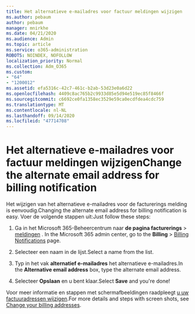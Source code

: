 ```yaml
---
title: Het alternatieve e-mailadres voor factuur meldingen wijzigen
ms.author: pebaum
author: pebaum
manager: mnirkhe
ms.date: 04/21/2020
ms.audience: Admin
ms.topic: article
ms.service: o365-administration
ROBOTS: NOINDEX, NOFOLLOW
localization_priority: Normal
ms.collection: Adm_O365
ms.custom:
- "64"
- "1200012"
ms.assetid: efa5316c-42c7-461c-b2ab-53d23e0a6d22
ms.openlocfilehash: 4409c8ac765b2c9933d85e5d94e519ec85f8466f
ms.sourcegitcommit: c6692ce0fa1358ec3529e59ca0ecdfdea4cdc759
ms.translationtype: MT
ms.contentlocale: nl-NL
ms.lasthandoff: 09/14/2020
ms.locfileid: "47714708"
---
```

# <a name="change-the-alternate-email-address-for-billing-notification"></a><span data-ttu-id="922bd-102">Het alternatieve e-mailadres voor factuur meldingen wijzigen</span><span class="sxs-lookup"><span data-stu-id="922bd-102">Change the alternate email address for billing notification</span></span>

<span data-ttu-id="922bd-103">Het wijzigen van het alternatieve e-mailadres voor de facturerings melding is eenvoudig.</span><span class="sxs-lookup"><span data-stu-id="922bd-103">Changing the alternate email address for billing notification is easy.</span></span> <span data-ttu-id="922bd-104">Voer de volgende stappen uit:</span><span class="sxs-lookup"><span data-stu-id="922bd-104">Just follow these steps:</span></span>
  
1. <span data-ttu-id="922bd-105">Ga in het Microsoft 365-Beheercentrum naar **de pagina facturerings** \> [meldingen](https://go.microsoft.com/fwlink/p/?linkid=853212) .  </span><span class="sxs-lookup"><span data-stu-id="922bd-105">In the Microsoft 365 admin center, go to the **Billing** \>  [Billing Notifications](https://go.microsoft.com/fwlink/p/?linkid=853212) page.</span></span>

2. <span data-ttu-id="922bd-106">Selecteer een naam in de lijst.</span><span class="sxs-lookup"><span data-stu-id="922bd-106">Select a name from the list.</span></span>

3. <span data-ttu-id="922bd-107">Typ in het vak **alternatief e-mailadres** het alternatieve e-mailadres.</span><span class="sxs-lookup"><span data-stu-id="922bd-107">In the **Alternative email address** box, type the alternate email address.</span></span>

4. <span data-ttu-id="922bd-108">Selecteer **Opslaan** en u bent klaar.</span><span class="sxs-lookup"><span data-stu-id="922bd-108">Select **Save** and you're done!</span></span>

<span data-ttu-id="922bd-109">Voor meer informatie en stappen met schermafbeeldingen raadpleegt [u uw factuuradressen wijzigen](https://docs.microsoft.com/microsoft-365/commerce/billing-and-payments/change-your-billing-addresses).</span><span class="sxs-lookup"><span data-stu-id="922bd-109">For more details and steps with screen shots, see [Change your billing addresses](https://docs.microsoft.com/microsoft-365/commerce/billing-and-payments/change-your-billing-addresses).</span></span>
  